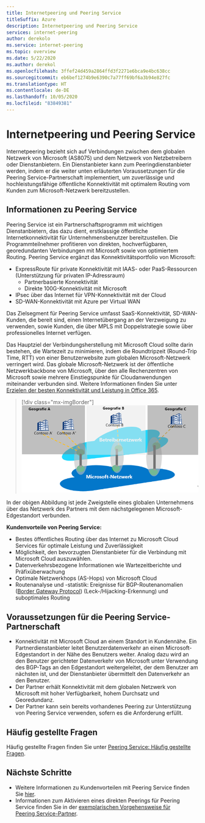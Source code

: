 ```yaml
---
title: Internetpeering und Peering Service
titleSuffix: Azure
description: Internetpeering und Peering Service
services: internet-peering
author: derekolo
ms.service: internet-peering
ms.topic: overview
ms.date: 5/22/2020
ms.author: derekol
ms.openlocfilehash: 3ffef24d459a2864ffd3f2271e6bca9e4bc638cc
ms.sourcegitcommit: eb6bef1274b9e6390c7a77ff69bf6a3b94e827fc
ms.translationtype: HT
ms.contentlocale: de-DE
ms.lasthandoff: 10/05/2020
ms.locfileid: "83849381"
---
```

# <a name="internet-peering-vs-peering-service"></a>Internetpeering und Peering Service

Internetpeering bezieht sich auf Verbindungen zwischen dem globalen Netzwerk von Microsoft (AS8075) und dem Netzwerk von Netzbetreibern oder Dienstanbietern. Ein Dienstanbieter kann zum Peeringdienstanbieter werden, indem er die weiter unten erläuterten Voraussetzungen für die Peering Service-Partnerschaft implementiert, um zuverlässige und hochleistungsfähige öffentliche Konnektivität mit optimalem Routing vom Kunden zum Microsoft-Netzwerk bereitzustellen.

## <a name="about-peering-service"></a>Informationen zu Peering Service
Peering Service ist ein Partnerschaftsprogramm mit wichtigen Dienstanbietern, das dazu dient, erstklassige öffentliche Internetkonnektivität für Unternehmensbenutzer bereitzustellen. Die Programmteilnehmer profitieren von direkten, hochverfügbaren, georedundanten Verbindungen mit Microsoft sowie von optimiertem Routing. Peering Service ergänzt das Konnektivitätsportfolio von Microsoft:
*   ExpressRoute für private Konnektivität mit IAAS- oder PaaS-Ressourcen (Unterstützung für privaten IP-Adressraum)
    *   Partnerbasierte Konnektivität
    *   Direkte 100G-Konnektivität mit Microsoft
*   IPsec über das Internet für VPN-Konnektivität mit der Cloud
*   SD-WAN-Konnektivität mit Azure per Virtual WAN

Das Zielsegment für Peering Service umfasst SaaS-Konnektivität, SD-WAN-Kunden, die bereit sind, einen Internetübergang an der Verzweigung zu verwenden, sowie Kunden, die über MPLS mit Doppelstrategie sowie über professionelles Internet verfügen.

Das Hauptziel der Verbindungsherstellung mit Microsoft Cloud sollte darin bestehen, die Wartezeit zu minimieren, indem die Roundtripzeit (Round-Trip Time, RTT) von einer Benutzerwebsite zum globalen Microsoft-Netzwerk verringert wird. Das globale Microsoft-Netzwerk ist der öffentliche Netzwerkbackbone von Microsoft, über den alle Rechenzentren von Microsoft sowie mehrere Einstiegspunkte für Cloudanwendungen miteinander verbunden sind. Weitere Informationen finden Sie unter [Erzielen der besten Konnektivität und Leistung in Office 365](https://techcommunity.microsoft.com/t5/Office-365-Blog/Getting-the-best-connectivity-and-performance-in-Office-365/ba-p/124694).

> [!div class="mx-imgBorder"]
> ![Abbildung: Verteilter Zugriff](./media/distributed-access.png)

In der obigen Abbildung ist jede Zweigstelle eines globalen Unternehmens über das Netzwerk des Partners mit dem nächstgelegenen Microsoft-Edgestandort verbunden.

**Kundenvorteile von Peering Service:**
* Bestes öffentliches Routing über das Internet zu Microsoft Cloud Services für optimale Leistung und Zuverlässigkeit
* Möglichkeit, den bevorzugten Dienstanbieter für die Verbindung mit Microsoft Cloud auszuwählen.
* Datenverkehrsbezogene Informationen wie Wartezeitberichte und Präfixüberwachung
* Optimale Netzwerkhops (AS-Hops) von Microsoft Cloud
* Routenanalyse und -statistik: Ereignisse für BGP-Routenanomalien ([Border Gateway Protocol](https://en.wikipedia.org/wiki/Border_Gateway_Protocol)) (Leck-/Hijacking-Erkennung) und suboptimales Routing

## <a name="peering-service-partnership-requirements"></a>Voraussetzungen für die Peering Service-Partnerschaft
* Konnektivität mit Microsoft Cloud an einem Standort in Kundennähe. Ein Partnerdienstanbieter leitet Benutzerdatenverkehr an einen Microsoft-Edgestandort in der Nähe des Benutzers weiter. Analog dazu wird an den Benutzer gerichteter Datenverkehr von Microsoft unter Verwendung des BGP-Tags an den Edgestandort weitergeleitet, der dem Benutzer am nächsten ist, und der Dienstanbieter übermittelt den Datenverkehr an den Benutzer.
* Der Partner erhält Konnektivität mit dem globalen Netzwerk von Microsoft mit hoher Verfügbarkeit, hohem Durchsatz und Georedundanz.
* Der Partner kann sein bereits vorhandenes Peering zur Unterstützung von Peering Service verwenden, sofern es die Anforderung erfüllt.

## <a name="faq"></a>Häufig gestellte Fragen
Häufig gestellte Fragen finden Sie unter [Peering Service: Häufig gestellte Fragen](service-faqs.md).

## <a name="next-steps"></a>Nächste Schritte

* Weitere Informationen zu Kundenvorteilen mit Peering Service finden Sie [hier](https://docs.microsoft.com/azure/peering-service/).
* Informationen zum Aktivieren eines direkten Peerings für Peering Service finden Sie in der [exemplarischen Vorgehensweise für Peering Service-Partner](walkthrough-peering-service-all.md).
